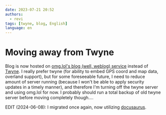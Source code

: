 ```yaml
---
date: 2023-07-21 20:52
authors:
  - revi
tags: [twyne, blog, English]
language: en
---
```


# Moving away from Twyne

Blog is now hosted on [omg.lol's blog (well, weblog) service](https://home.omg.lol/info/weblog) instead of [Twyne](https://github.com/samwilson/twyne/). I really prefer twyne (for ability to embed GPS coord and map data, overland support), but for some foreseeable future, I need to reduce amount of server running (because I won't be able to apply security updates in a timely manner), and therefore I'm turning off the twyne server and using omg.lol for now. I probably should run a total backup of old twyne server before moving completely though....

EDIT (2024-06-08): I migrated once again, now utilizing [docusaurus](https://docusaurus.io).
